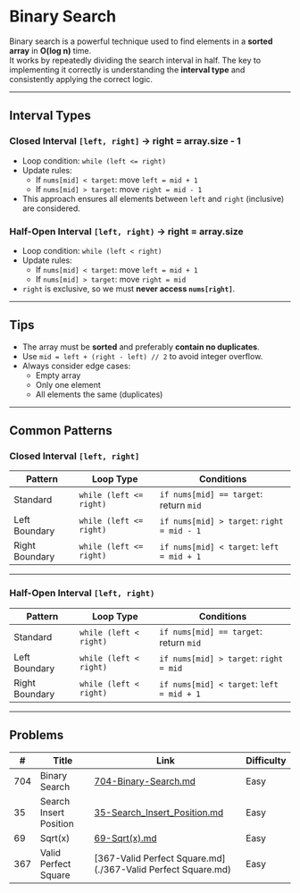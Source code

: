 # Binary Search

Binary search is a powerful technique used to find elements in a **sorted array** in **O(log n)** time.  
It works by repeatedly dividing the search interval in half. The key to implementing it correctly is understanding the **interval type** and consistently applying the correct logic.

---

## Interval Types

### Closed Interval `[left, right]` -> right = array.size - 1

- Loop condition: `while (left <= right)`
- Update rules:
  - If `nums[mid] < target`: move `left = mid + 1`
  - If `nums[mid] > target`: move `right = mid - 1`
- This approach ensures all elements between `left` and `right` (inclusive) are considered.

### Half-Open Interval `[left, right)`  -> right = array.size

- Loop condition: `while (left < right)`
- Update rules:
  - If `nums[mid] < target`: move `left = mid + 1`
  - If `nums[mid] > target`: move `right = mid`
- `right` is exclusive, so we must **never access `nums[right]`**.

---

## Tips

- The array must be **sorted** and preferably **contain no duplicates**.
- Use `mid = left + (right - left) // 2` to avoid integer overflow.
- Always consider edge cases:
  - Empty array
  - Only one element
  - All elements the same (duplicates)

---

## Common Patterns

### Closed Interval `[left, right]`

| Pattern        | Loop Type               | Conditions                                 |
| -------------- | ----------------------- | ------------------------------------------ |
| Standard       | `while (left <= right)` | `if nums[mid] == target`: return `mid`     |
| Left Boundary  | `while (left <= right)` | `if nums[mid] > target`: `right = mid - 1` |
| Right Boundary | `while (left <= right)` | `if nums[mid] < target`: `left = mid + 1`  |

---

### Half-Open Interval `[left, right)`

| Pattern        | Loop Type              | Conditions                                |
| -------------- | ---------------------- | ----------------------------------------- |
| Standard       | `while (left < right)` | `if nums[mid] == target`: return `mid`    |
| Left Boundary  | `while (left < right)` | `if nums[mid] > target`: `right = mid`    |
| Right Boundary | `while (left < right)` | `if nums[mid] < target`: `left = mid + 1` |

---

## Problems

| #    | Title         | Link                                           | Difficulty |
| ---- | ------------- | ---------------------------------------------- | ---------- |
| 704  | Binary Search | [704-Binary-Search.md](./704-Binary-Search.md) | Easy       |
| 35  | Search Insert Position | [35-Search_Insert_Position.md](./35-Search_Insert_Position.md) | Easy       |
| 69  | Sqrt(x) | [69-Sqrt(x).md](./69-Sqrt(x).md) | Easy       |
| 367  | Valid Perfect Square | [367-Valid Perfect Square.md](./367-Valid Perfect Square.md) | Easy       |